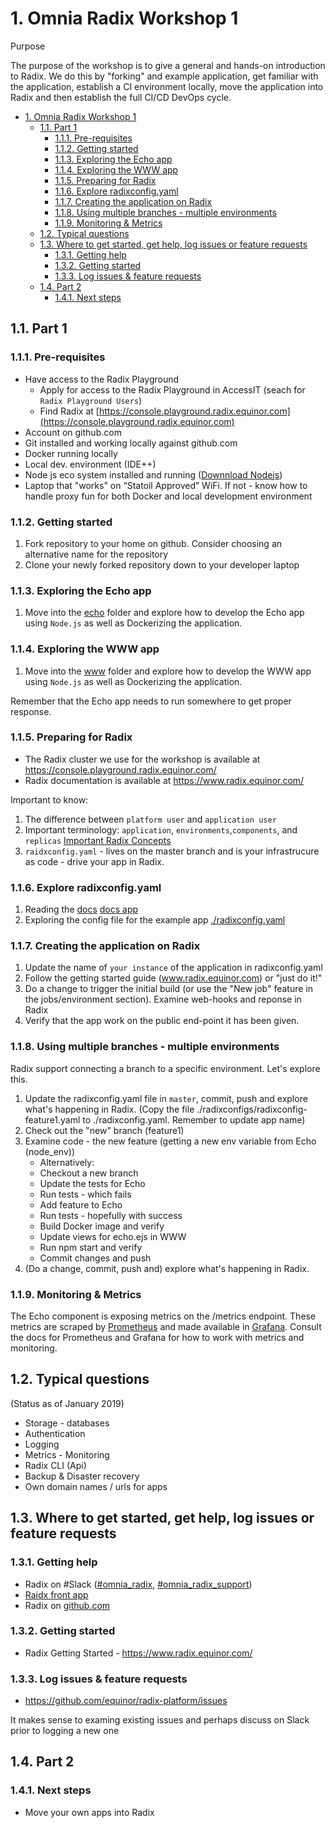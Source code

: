  <!-- markdownlint-disable MD014 MD007 MD034-->

# 1. Omnia Radix Workshop 1

Purpose

The purpose of the workshop is to give a general and hands-on introduction to Radix. We do this by "forking" and example application, get familiar with the application, establish a CI environment locally, move the application into Radix and then establish the full CI/CD DevOps cycle.

<!-- TOC -->

- [1. Omnia Radix Workshop 1](#1-omnia-radix-workshop-1)
    - [1.1. Part 1](#11-part-1)
        - [1.1.1. Pre-requisites](#111-pre-requisites)
        - [1.1.2. Getting started](#112-getting-started)
        - [1.1.3. Exploring the Echo app](#113-exploring-the-echo-app)
        - [1.1.4. Exploring the WWW app](#114-exploring-the-www-app)
        - [1.1.5. Preparing for Radix](#115-preparing-for-radix)
        - [1.1.6. Explore radixconfig.yaml](#116-explore-radixconfigyaml)
        - [1.1.7. Creating the application on Radix](#117-creating-the-application-on-radix)
        - [1.1.8. Using multiple branches - multiple environments](#118-using-multiple-branches---multiple-environments)
        - [1.1.9. Monitoring & Metrics](#119-monitoring--metrics)
    - [1.2. Typical questions](#12-typical-questions)
    - [1.3. Where to get started, get help, log issues or feature requests](#13-where-to-get-started-get-help-log-issues-or-feature-requests)
        - [1.3.1. Getting help](#131-getting-help)
        - [1.3.2. Getting started](#132-getting-started)
        - [1.3.3. Log issues & feature requests](#133-log-issues--feature-requests)
    - [1.4. Part 2](#14-part-2)
        - [1.4.1. Next steps](#141-next-steps)

<!-- /TOC -->

## 1.1. Part 1

### 1.1.1. Pre-requisites

- Have access to the Radix Playground
  - Apply for access to the Radix Playground in AccessIT (seach for ````Radix Playground Users````)
  -  Find Radix at [https://console.playground.radix.equinor.com](https://console.playground.radix.equinor.com)
- Account on github.com
- Git installed and working locally against github.com
- Docker running locally
- Local dev. environment (IDE++)
- Node js eco system installed and running ([Downnload Nodejs](https://nodejs.org/en/download/))
- Laptop that "works" on “Statoil Approved” WiFi. If not - know how to handle proxy fun for both Docker and local development environment

### 1.1.2. Getting started

1. Fork repository to your home on github. Consider choosing an alternative name for the repository
2. Clone your newly forked repository down to your developer laptop

### 1.1.3. Exploring the Echo app

1. Move into the [echo](../echo/) folder and explore how to develop the Echo app using ```Node.js``` as well as Dockerizing the application.

### 1.1.4. Exploring the WWW app

1. Move into the [www](../www/) folder and explore how to develop the WWW app using ```Node.js``` as well as Dockerizing the application.

Remember that the Echo app needs to run somewhere to get proper response.

### 1.1.5. Preparing for Radix

- The Radix cluster we use for the workshop is available at https://console.playground.radix.equinor.com/
- Radix documentation is available at https://www.radix.equinor.com/

Important to know:

1. The difference between ```platform user``` and ```application user```
2. Important terminology: ```application```, ```environments```,```components```, and ```replicas``` [Important Radix Concepts](https://www.radix.equinor.com/docs/topic-concepts/)
3. ```raidxconfig.yaml``` - lives on the master branch and is your infrastrucure as code - drive your app in Radix.

### 1.1.6. Explore radixconfig.yaml

1. Reading the [docs](https://github.com/equinor/radix-operator/blob/master/docs/radixconfig.md) [docs app](https://www.radix.equinor.com/docs/reference-radix-config/)
2. Exploring the config file for the example app [./radixconfig.yaml](../radixconfig.yaml)

### 1.1.7. Creating the application on Radix

1. Update the name of ```your instance``` of the application in radixconfig.yaml
2. Follow the getting started guide (www.radix.equinor.com) or "just do it!"
3. Do a change to trigger the initial build (or use the "New job" feature in the jobs/environment section). Examine web-hooks and reponse in Radix
4. Verify that the app work on the public end-point it has been given.

### 1.1.8. Using multiple branches - multiple environments

Radix support connecting a branch to a specific environment. Let's explore this.

1. Update the radixconfig.yaml file in ```master```, commit, push and explore what's happening in Radix. (Copy the file ./radixconfigs/radixconfig-feature1.yaml to ./radixconfig.yaml. Remember to update app name)
2. Check out the "new" branch (feature1)
3. Examine code - the new feature  (getting a new env variable from Echo (node_env))
    - Alternatively:
    - Checkout a new branch
    - Update the tests for Echo
    - Run tests - which fails
    - Add feature to Echo
    - Run tests - hopefully with success
    - Build Docker image and verify
    - Update views for echo.ejs in WWW
    - Run npm start and verify
    - Commit changes and push
4. (Do a change, commit, push and) explore what's happening in Radix.

### 1.1.9. Monitoring & Metrics

The Echo component is exposing metrics on the /metrics endpoint. These metrics are scraped by [Prometheus](https://prometheus.io/docs/introduction/overview/) and made available in [Grafana](https://grafana.com/). Consult the docs for Prometheus and Grafana for how to work with metrics and monitoring.

## 1.2. Typical questions

(Status as of January 2019)

- Storage - databases
- Authentication
- Logging
- Metrics - Monitoring
- Radix CLI (Api)
- Backup & Disaster recovery
- Own domain names / urls for apps

## 1.3. Where to get started, get help, log issues or feature requests

### 1.3.1. Getting help

- Radix on #Slack ([#omnia_radix](https://equinor.slack.com/messages/C8U7XGGAJ), [#omnia_radix_support](https://equinor.slack.com/messages/CBKM6N2JY))
- [Raidx front app](https://www.radix.equinor.com/)
- Radix on [github.com](https://github.com/equinor/radix-platform)

### 1.3.2. Getting started

- Radix Getting Started - https://www.radix.equinor.com/

### 1.3.3. Log issues & feature requests

- https://github.com/equinor/radix-platform/issues

It makes sense to examing existing issues and perhaps discuss on Slack prior to logging a new one

## 1.4. Part 2

### 1.4.1. Next steps

- Move your own apps into Radix
